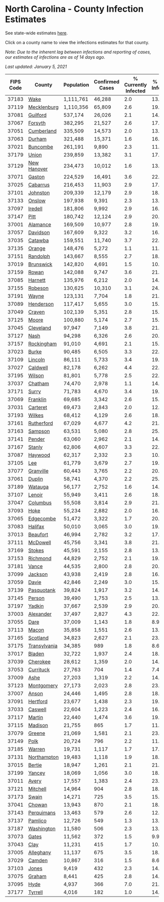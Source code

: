 # North Carolina - County Infection Estimates

See state-wide estimates [here](/infections/us-nc).

Click on a county name to view the infections estimates for that county.

*Note: Due to the inherent lag between infections and reporting of cases, our estimates of infections are as of 14 days ago.*

*Last updated: January 5, 2021*

|   FIPS Code |                       County |   Population |   Confirmed Cases |   % Currently Infected |   % Total Infected |
|-------------|------------------------------|--------------|-------------------|------------------------|--------------------|
|       37183 |                 [Wake](wake) |    1,111,761 |            46,288 |                    2.0 |               13.0 |
|       37119 |   [Mecklenburg](mecklenburg) |    1,110,356 |            65,809 |                    2.6 |               19.1 |
|       37081 |         [Guilford](guilford) |      537,174 |            26,026 |                    2.1 |               14.9 |
|       37067 |           [Forsyth](forsyth) |      382,295 |            21,527 |                    2.6 |               17.6 |
|       37051 |     [Cumberland](cumberland) |      335,509 |            14,573 |                    2.0 |               13.5 |
|       37063 |             [Durham](durham) |      321,488 |            15,371 |                    1.6 |               16.1 |
|       37021 |         [Buncombe](buncombe) |      261,191 |             9,890 |                    2.3 |               11.4 |
|       37179 |               [Union](union) |      239,859 |            13,382 |                    3.1 |               17.1 |
|       37129 |   [New Hanover](new-hanover) |      234,473 |            10,012 |                    1.6 |               13.3 |
|       37071 |             [Gaston](gaston) |      224,529 |            16,491 |                    3.6 |               22.2 |
|       37025 |         [Cabarrus](cabarrus) |      216,453 |            11,903 |                    2.9 |               17.0 |
|       37101 |         [Johnston](johnston) |      209,339 |            12,179 |                    2.9 |               18.2 |
|       37133 |             [Onslow](onslow) |      197,938 |             9,391 |                    2.3 |               13.9 |
|       37097 |           [Iredell](iredell) |      181,806 |             9,992 |                    2.9 |               16.7 |
|       37147 |                 [Pitt](pitt) |      180,742 |            12,124 |                    2.9 |               20.4 |
|       37001 |         [Alamance](alamance) |      169,509 |            10,977 |                    2.8 |               19.9 |
|       37057 |         [Davidson](davidson) |      167,609 |             9,322 |                    3.2 |               16.9 |
|       37035 |           [Catawba](catawba) |      159,551 |            11,740 |                    3.7 |               22.2 |
|       37135 |             [Orange](orange) |      148,476 |             5,272 |                    1.1 |               11.6 |
|       37151 |         [Randolph](randolph) |      143,667 |             8,555 |                    2.7 |               18.6 |
|       37019 |       [Brunswick](brunswick) |      142,820 |             4,691 |                    1.5 |               10.1 |
|       37159 |               [Rowan](rowan) |      142,088 |             9,747 |                    3.6 |               21.3 |
|       37085 |           [Harnett](harnett) |      135,976 |             6,212 |                    2.0 |               14.2 |
|       37155 |           [Robeson](robeson) |      130,625 |            10,310 |                    3.1 |               24.9 |
|       37191 |               [Wayne](wayne) |      123,131 |             7,704 |                    1.8 |               21.2 |
|       37089 |       [Henderson](henderson) |      117,417 |             5,655 |                    3.0 |               15.2 |
|       37049 |             [Craven](craven) |      102,139 |             5,351 |                    2.8 |               15.9 |
|       37125 |               [Moore](moore) |      100,880 |             5,174 |                    2.7 |               15.8 |
|       37045 |       [Cleveland](cleveland) |       97,947 |             7,149 |                    3.8 |               21.7 |
|       37127 |                 [Nash](nash) |       94,298 |             6,326 |                    2.6 |               20.7 |
|       37157 |     [Rockingham](rockingham) |       91,010 |             4,691 |                    2.1 |               15.3 |
|       37023 |               [Burke](burke) |       90,485 |             6,505 |                    3.3 |               22.6 |
|       37109 |           [Lincoln](lincoln) |       86,111 |             5,733 |                    3.4 |               19.8 |
|       37027 |         [Caldwell](caldwell) |       82,178 |             6,262 |                    4.4 |               22.9 |
|       37195 |             [Wilson](wilson) |       81,801 |             5,778 |                    2.5 |               22.3 |
|       37037 |           [Chatham](chatham) |       74,470 |             2,978 |                    1.1 |               14.4 |
|       37171 |               [Surry](surry) |       71,783 |             4,670 |                    3.4 |               19.8 |
|       37069 |         [Franklin](franklin) |       69,685 |             3,342 |                    2.6 |               15.0 |
|       37031 |         [Carteret](carteret) |       69,473 |             2,843 |                    2.0 |               12.3 |
|       37193 |             [Wilkes](wilkes) |       68,412 |             4,129 |                    2.6 |               18.7 |
|       37161 |     [Rutherford](rutherford) |       67,029 |             4,677 |                    4.2 |               21.0 |
|       37163 |           [Sampson](sampson) |       63,531 |             5,080 |                    2.8 |               25.9 |
|       37141 |             [Pender](pender) |       63,060 |             2,962 |                    2.1 |               14.1 |
|       37167 |             [Stanly](stanly) |       62,806 |             4,607 |                    3.3 |               22.3 |
|       37087 |           [Haywood](haywood) |       62,317 |             2,332 |                    2.3 |               10.9 |
|       37105 |                   [Lee](lee) |       61,779 |             3,679 |                    2.7 |               19.6 |
|       37077 |       [Granville](granville) |       60,443 |             3,765 |                    2.2 |               20.4 |
|       37061 |             [Duplin](duplin) |       58,741 |             4,370 |                    2.2 |               25.6 |
|       37189 |           [Watauga](watauga) |       56,177 |             2,752 |                    1.6 |               14.6 |
|       37107 |             [Lenoir](lenoir) |       55,949 |             3,411 |                    2.6 |               18.8 |
|       37047 |         [Columbus](columbus) |       55,508 |             3,814 |                    2.9 |               21.7 |
|       37093 |                 [Hoke](hoke) |       55,234 |             2,882 |                    2.0 |               16.6 |
|       37065 |       [Edgecombe](edgecombe) |       51,472 |             3,322 |                    1.7 |               20.4 |
|       37083 |           [Halifax](halifax) |       50,010 |             3,065 |                    3.0 |               19.0 |
|       37013 |         [Beaufort](beaufort) |       46,994 |             2,782 |                    3.2 |               17.3 |
|       37111 |         [McDowell](mcdowell) |       45,756 |             3,341 |                    3.8 |               21.7 |
|       37169 |             [Stokes](stokes) |       45,591 |             2,155 |                    2.8 |               13.9 |
|       37153 |         [Richmond](richmond) |       44,829 |             2,752 |                    2.1 |               19.0 |
|       37181 |               [Vance](vance) |       44,535 |             2,800 |                    2.8 |               20.2 |
|       37099 |           [Jackson](jackson) |       43,938 |             2,419 |                    2.8 |               16.4 |
|       37059 |               [Davie](davie) |       42,846 |             2,249 |                    3.0 |               15.9 |
|       37139 |     [Pasquotank](pasquotank) |       39,824 |             1,917 |                    3.2 |               14.9 |
|       37145 |             [Person](person) |       39,490 |             1,753 |                    2.5 |               13.2 |
|       37197 |             [Yadkin](yadkin) |       37,667 |             2,539 |                    2.9 |               20.6 |
|       37003 |       [Alexander](alexander) |       37,497 |             2,827 |                    4.3 |               22.1 |
|       37055 |                 [Dare](dare) |       37,009 |             1,143 |                    1.8 |                8.9 |
|       37113 |               [Macon](macon) |       35,858 |             1,551 |                    2.6 |               13.2 |
|       37165 |         [Scotland](scotland) |       34,823 |             2,627 |                    2.1 |               23.1 |
|       37175 | [Transylvania](transylvania) |       34,385 |               989 |                    1.8 |                8.6 |
|       37017 |             [Bladen](bladen) |       32,722 |             1,937 |                    2.4 |               18.9 |
|       37039 |         [Cherokee](cherokee) |       28,612 |             1,359 |                    2.0 |               14.4 |
|       37053 |       [Currituck](currituck) |       27,763 |               704 |                    1.4 |                7.4 |
|       37009 |                 [Ashe](ashe) |       27,203 |             1,319 |                    2.2 |               14.2 |
|       37123 |     [Montgomery](montgomery) |       27,173 |             2,023 |                    2.8 |               23.7 |
|       37007 |               [Anson](anson) |       24,446 |             1,495 |                    2.8 |               18.9 |
|       37091 |         [Hertford](hertford) |       23,677 |             1,438 |                    2.3 |               19.0 |
|       37033 |           [Caswell](caswell) |       22,604 |             1,223 |                    2.4 |               16.6 |
|       37117 |             [Martin](martin) |       22,440 |             1,474 |                    3.6 |               19.4 |
|       37115 |           [Madison](madison) |       21,755 |               865 |                    1.7 |               11.3 |
|       37079 |             [Greene](greene) |       21,069 |             1,581 |                    2.1 |               23.5 |
|       37149 |                 [Polk](polk) |       20,724 |               796 |                    2.2 |               11.7 |
|       37185 |             [Warren](warren) |       19,731 |             1,117 |                    1.7 |               17.9 |
|       37131 |   [Northampton](northampton) |       19,483 |             1,118 |                    1.9 |               18.9 |
|       37015 |             [Bertie](bertie) |       18,947 |             1,261 |                    2.1 |               21.2 |
|       37199 |             [Yancey](yancey) |       18,069 |             1,056 |                    3.0 |               18.0 |
|       37011 |               [Avery](avery) |       17,557 |             1,383 |                    2.4 |               23.4 |
|       37121 |         [Mitchell](mitchell) |       14,964 |               904 |                    2.8 |               18.2 |
|       37173 |               [Swain](swain) |       14,271 |               725 |                    3.5 |               15.3 |
|       37041 |             [Chowan](chowan) |       13,943 |               870 |                    2.1 |               18.7 |
|       37143 |     [Perquimans](perquimans) |       13,463 |               579 |                    2.6 |               12.9 |
|       37137 |           [Pamlico](pamlico) |       12,726 |               549 |                    1.3 |               13.3 |
|       37187 |     [Washington](washington) |       11,580 |               506 |                    2.3 |               13.4 |
|       37073 |               [Gates](gates) |       11,562 |               372 |                    1.5 |                9.9 |
|       37043 |                 [Clay](clay) |       11,231 |               415 |                    1.7 |               10.8 |
|       37005 |       [Alleghany](alleghany) |       11,137 |               675 |                    3.5 |               18.5 |
|       37029 |             [Camden](camden) |       10,867 |               316 |                    1.5 |                8.6 |
|       37103 |               [Jones](jones) |        9,419 |               432 |                    2.3 |               14.2 |
|       37075 |             [Graham](graham) |        8,441 |               425 |                    2.8 |               14.7 |
|       37095 |                 [Hyde](hyde) |        4,937 |               366 |                    7.0 |               21.4 |
|       37177 |           [Tyrrell](tyrrell) |        4,016 |               182 |                    1.0 |               14.9 |
